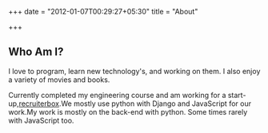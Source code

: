 +++
date = "2012-01-07T00:29:27+05:30"
title = "About"

+++

## Who Am I?

I love to program, learn new technology's, and working on them. I also enjoy a variety of movies and books.

Currently completed my engineering course and am working for a start-up,[recruiterbox](http://recruiterbox.com).We mostly use python with Django and JavaScript for our work.My work is mostly on the back-end with python. Some times rarely with JavaScript too.
